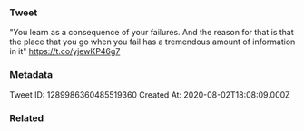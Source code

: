 ### Tweet
"You learn as a consequence of your failures. And the reason for that is that the place that you go when you fail has a tremendous amount of information in it" https://t.co/yjewKP46g7

### Metadata
Tweet ID: 1289986360485519360
Created At: 2020-08-02T18:08:09.000Z

### Related

